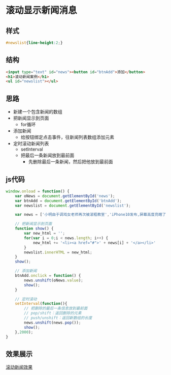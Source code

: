 # 滚动显示新闻消息

## 样式
```css
#newslist{line-height:2;}
```

## 结构
```html
<input type="text" id="news"><button id="btnAdd">添加</button>
<h1>滚动新闻案例</h1>
<ul id="newslist"></ul>
```
## 思路
- 新建一个包含新闻的数组
- 把新闻显示到页面
    - for循环
- 添加新闻
    - 给按钮绑定点击事件，往新闻列表数组添加元素
- 定时滚动新闻列表
    - setInterval
    - 把最后一条新闻放到最前面
        - 先删除最后一条新闻，然后把他放到最前面

## js代码
```js
window.onload = function() {
    var oNews = document.getElementById('news');
    var btnAdd = document.getElementById('btnAdd');
    var newslist = document.getElementById('newslist');

    var news = ['小明由于调戏女老师再次被滚粗教室','iPhone10发布,屏幕高度亮瞎了所有小伙伴','为增加收视率，《跑男》第十季决定邀请香港四大天王参加，但由于年龄太大实在跑不动','为了弘扬乐于助人的精神，中国人大开会决定授予老王“中国好邻居”称号'];

    // 把新闻显示到页面
    function show() {
        var new_html = '';
        for(var i = 0;i < news.length; i++) {
            new_html += '<li><a href="#">' + news[i] + '</a></li>'
        }
        newslist.innerHTML = new_html;
    }
    show();

    // 添加新闻
    btnAdd.onclick = function() {
        news.unshift(oNews.value);
        show();
    }

    // 定时滚动
    setInterval(function(){
        // 把删除的最后一条信息放到最前面
        // pop/shift：返回删除的元素
        // push/unshift：返回新数组的长度
        news.unshift(news.pop());
        show();
    },2000);
}
```
## 效果展示
[滚动新闻效果](https://cyq0802.xin/demo/jsDemo/scrollNews.html)